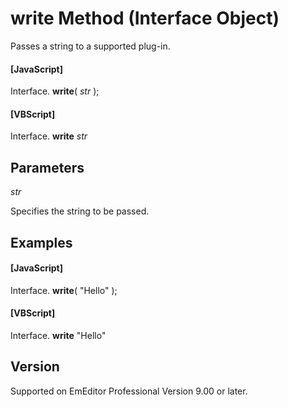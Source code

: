 # write Method (Interface Object)

Passes a string to a supported plug-in.

#### \[JavaScript\]

Interface. **write**( _str_ );

#### \[VBScript\]

Interface. **write** _str_

## Parameters

_str_

Specifies the string to be passed.

## Examples

#### \[JavaScript\]

Interface. **write**( "Hello" );

#### \[VBScript\]

Interface. **write** "Hello"

## Version

Supported on EmEditor Professional Version 9.00 or later.